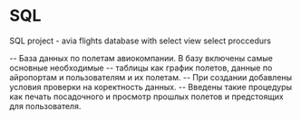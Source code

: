 # SQL
SQL project - avia flights database with select view select proccedurs

-- База данных по полетам авиокомпании. В базу включены самые основные необходимые 
-- таблицы как график полетов, данные по айропортам и пользователям и их полетам.
-- При создании добавлены условия проверки на коректность данных.
-- Введены такие процедуры как печать посадочного и просмотр прошлых полетов и предстоящих для пользователя.
